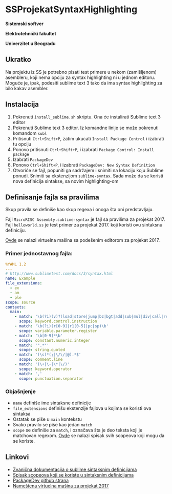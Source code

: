 # SSProjekatSyntaxHighlighting

**Sistemski softver**

**Elektrotehnički fakultet**

**Univerzitet u Beogradu**

## Ukratko

Na projektu iz SS je potrebno pisati test primere u nekom (zamišljenom) asembleru, koji nema opciju za syntax highlighting ni u jednom editoru. Moguće je, ipak, podesiti sublime text 3 tako da ima syntax highlighting za bilo kakav asembler.

## Instalacija

1. Pokrenuti `install_sublime.sh` skriptu. Ona će instalirati Sublime text 3 editor
2. Pokrenuti Sublime text 3 editor. Iz komandne linije se može pokrenuti komandom `subl`
3. Pritisnuti `Ctrl+Shift+P`, zatim ukucati `Install Package Control` i izabrati tu opciju
4. Ponovo pritisnuti `Ctrl+Shift+P`, i izabrati `Package Control: Install package`
5. Izabrati `PackageDev`
6. Ponovo `Ctrl+Shift+P`, i izabrati `PackageDev: New Syntax Definition`
7. Otvoriće se fajl, popuniti ga sadržajem i snimiti na lokaciju koju Sublime ponudi. Snimiti sa ekstenzijom `sublime-syntax`. Sada može da se koristi nova definicija sintakse, sa novim highlighting-om

## Definisanje fajla sa pravilima

Skup pravila se definiše kao skup regexa i onoga šta oni predstavljaju. 

Fajl `MicroRISC Assembly.sublime-syntax` je fajl sa pravilima za projekat 2017.
Fajl `helloworld.ss` je test primer za projekat 2017. koji koristi ovu sintaksnu definiciju.

[Ovde](https://1drv.ms/u/s!AmhUspJ_9lSwuUKrUjSFmPFNQgsp) se nalazi virtuelna mašina sa podešenim editorom za projekat 2017.

### Primer jednostavnog fajla:
```yaml
%YAML 1.2
---
# http://www.sublimetext.com/docs/3/syntax.html
name: Example
file_extensions:
  - ex 
  - am
  - ple
scope: source
contexts:
  main:
    - match: '\b(?i)(v)?(load|store|jump|bz|bgt|add|sub|mul|div|call|ret|halt|push|pop)\b'
      scope: keyword.control.instruction
    - match: '\b(?i)(r[0-9]|r1[0-5]|pc|sp)\b'
      scope: variable.parameter.register
    - match: '\b[0-9]*\b'
      scope: constant.numeric.integer
    - match: '".*"'
      scope: string.quoted
    - match: '(\s)*(;|\/\/|@).*$'
      scope: comment.line
    - match: '(\+|\-|\*|\/)'
      scope: keyword.operator
    - match: ','
      scope: punctuation.separator
```

### Objašnjenje

- `name` definiše ime sintaksne definicije
- `file_extensions` definišu ekstenzije fajlova u kojima se koristi ova sintaksa
- Ostatak se piše u `main` kontekstu
- Svako pravilo se piše kao jedan `match`
- `scope` se definiše za `match`, i označava šta je deo teksta koji je matchovan regexom. [Ovde](https://www.sublimetext.com/docs/3/scope_naming.html) se nalazi spisak svih scopeova koji mogu da se koriste.

## Linkovi

- [Zvanična dokumentacija o sublime sintaksnim definicijama](https://www.sublimetext.com/docs/3/syntax.html)
- [Spisak scopeova koji se koriste u sintaksnim definicijama](https://www.sublimetext.com/docs/3/scope_naming.html)
- [PackageDev github strana](https://github.com/SublimeText/PackageDev)
- [Nameštena virtuelna mašina za projekat 2017](https://1drv.ms/u/s!AmhUspJ_9lSwuUKrUjSFmPFNQgsp)
